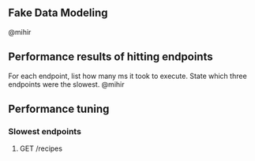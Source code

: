 ## Fake Data Modeling

@mihir

## Performance results of hitting endpoints

For each endpoint, list how many ms it took to execute. State which three endpoints were the slowest. @mihir

## Performance tuning

### Slowest endpoints

1. GET /recipes 